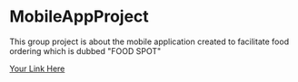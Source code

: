 # MobileAppProject
This group project is about the mobile application created to facilitate food ordering which is dubbed "FOOD SPOT"

[Your Link Here](https://apps.fliplet.com/georges-care-foodspot?)
